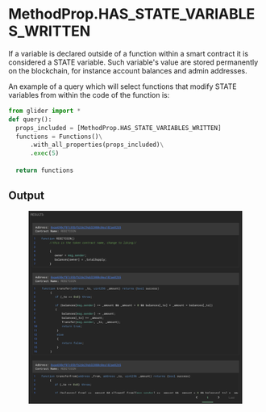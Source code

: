 # MethodProp.HAS\_STATE\_VARIABLES\_WRITTEN

If a variable is declared outside of a function within a smart contract it is considered a STATE variable. Such variable's value are stored permanently on the blockchain, for instance account balances and admin addresses.

An example of a query which will select functions that modify STATE variables from within the code of the function is:

```python
from glider import *
def query():
  props_included = [MethodProp.HAS_STATE_VARIABLES_WRITTEN]
  functions = Functions()\
      .with_all_properties(props_included)\
      .exec(5)

  return functions
```

## Output

<figure><img src="../../../.gitbook/assets/image (3) (1) (1) (1) (1) (1) (1) (1).png" alt=""><figcaption></figcaption></figure>
